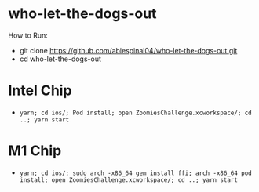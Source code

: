 # who-let-the-dogs-out

How to Run:

- git clone https://github.com/abiespinal04/who-let-the-dogs-out.git
- cd who-let-the-dogs-out

# Intel Chip

- `yarn; cd ios/; Pod install; open ZoomiesChallenge.xcworkspace/; cd ..; yarn start`

# M1 Chip

- `yarn; cd ios/; sudo arch -x86_64 gem install ffi; arch -x86_64 pod install; open ZoomiesChallenge.xcworkspace/; cd ..; yarn start`

